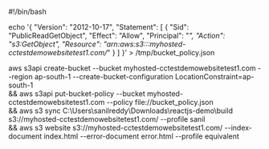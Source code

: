 #!/bin/bash

echo '{
    "Version": "2012-10-17",
    "Statement": [
        {
            "Sid": "PublicReadGetObject",
            "Effect": "Allow",
            "Principal": "*",
            "Action": "s3:GetObject",
            "Resource": "arn:aws:s3:::myhosted-cctestdemowebsitetest1.com/*"
        }
    ]
}' > /tmp/bucket_policy.json

aws s3api create-bucket --bucket myhosted-cctestdemowebsitetest1.com --region ap-south-1  --create-bucket-configuration LocationConstraint=ap-south-1 \
  && aws s3api put-bucket-policy --bucket myhosted-cctestdemowebsitetest1.com --policy file://bucket_policy.json \
  && aws s3 sync C:\Users\sanilreddy\Downloads\reactjs-demo\build s3://myhosted-cctestdemowebsitetest1.com/  --profile sanil \
  && aws s3 website s3://myhosted-cctestdemowebsitetest1.com/ --index-document index.html --error-document error.html --profile equivalent